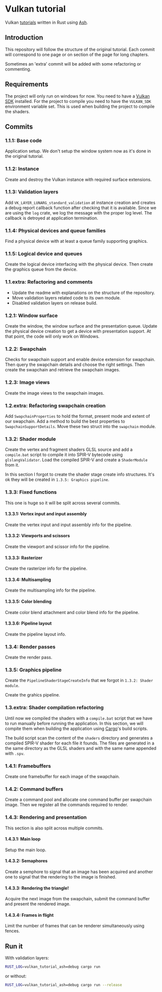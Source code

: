# Vulkan tutorial

Vulkan [tutorials][0] written in Rust using [Ash][1].

## Introduction

This repository will follow the structure of the original tutorial. Each 
commit will correspond to one page or on section of the page for 
long chapters.

Sometimes an 'extra' commit will be added with some refactoring or commenting.

## Requirements

The project will only run on windows for now. You need to have a [Vulkan SDK][3] installed.
For the project to compile you need to have the `VULKAN_SDK` environment variable set. This
is used when building the project to compile the shaders.

## Commits

### 1.1.1: Base code

Application setup. We don't setup the window system now as it's done in 
the original tutorial.

### 1.1.2: Instance

Create and destroy the Vulkan instance with required surface extensions.

### 1.1.3: Validation layers

Add `VK_LAYER_LUNARG_standard_validation` at instance creation and creates
a debug report callback function after checking that it is available. 
Since we are using the `log` crate, we log the message with the proper log level.
The callback is detroyed at application termination.

### 1.1.4: Physical devices and queue families

Find a physical device with at least a queue family supporting graphics.

### 1.1.5: Logical device and queues

Create the logical device interfacing with the physical device. Then create
the graphics queue from the device.

### 1.1.extra: Refactoring and comments

- Update the readme with explanations on the structure of the repository. 
- Move validation layers related code to its own module.
- Disabled validation layers on release build.

### 1.2.1: Window surface

Create the window, the window surface and the presentation queue.
Update the physical device creation to get a device with presentation support.
At that point, the code will only work on Windows.

### 1.2.2: Swapchain

Checks for swapchain support and enable device extension for swapchain. Then
query the swapchain details and choose the right settings. Then create the 
swapchain and retrieve the swapchain images.

### 1.2.3: Image views

Create the image views to the swapchain images.

### 1.2.extra: Refactoring swapchain creation

Add `SwapchainProperties` to hold the format, present mode and extent of our swapchain.
Add a method to build the best properties to `SwapchainSupportDetails`.
Move these two struct into the `swapchain` module.

### 1.3.2: Shader module

Create the vertex and fragment shaders GLSL source and add a `compile.bat` script
to compile it into SPIR-V bytecode using `glslangValidator`.
Load the compiled SPIR-V and create a `ShaderModule` from it.

In this section I forgot to create the shader stage create info structures. It's ok
they will be created in `1.3.5: Graphics pipeline`.

### 1.3.3: Fixed functions

This one is huge so it will be split across several commits.

#### 1.3.3.1: Vertex input and input assembly

Create the vertex input and input assembly info for the pipeline.

#### 1.3.3.2: Viewports and scissors

Create the viewport and scissor info for the pipeline.

#### 1.3.3.3: Rasterizer

Create the rasterizer info for the pipeline.

#### 1.3.3.4: Multisampling

Create the multisampling info for the pipeline.

#### 1.3.3.5: Color blending

Create color blend attachment and color blend info for the pipeline.

#### 1.3.3.6: Pipeline layout

Create the pipeline layout info.

### 1.3.4: Render passes

Create the render pass.

### 1.3.5: Graphics pipeline

Create the `PipelineShaderStageCreateInfo` that we forgot in `1.3.2: Shader module`.

Create the grahics pipeline. 

### 1.3.extra: Shader compilation refactoring

Until now we compiled the shaders with a `compile.bat` script that we have to run 
manually before running the application. In this section, we will compite them
when building the application using [Cargo][2]'s build scripts.

The build script scan the content of the `shaders` directory and generates a compiled
SPIR-V shader for each file it founds. The files are generated in a the same directory
as the GLSL shaders and with the same name appended with `.spv`.

### 1.4.1: Framebuffers

Create one framebuffer for each image of the swapchain.

### 1.4.2: Command buffers

Create a command pool and allocate one command buffer per swapchain image.
Then we register all the commands required to render.

### 1.4.3: Rendering and presentation

This section is also split across multiple commits.

#### 1.4.3.1: Main loop

Setup the main loop.

#### 1.4.3.2: Semaphores

Create a semphore to signal that an image has been acquired and another one
to signal that the rendering to the image is finished.

#### 1.4.3.3: Rendering the triangle!

Acquire the next image from the swapchain, submit the command buffer and
present the rendered image.

#### 1.4.3.4: Frames in flight

Limit the number of frames that can be renderer simultaneously using fences.

## Run it

With validation layers:

```sh
RUST_LOG=vulkan_tutorial_ash=debug cargo run
```

or without:

```sh
RUST_LOG=vulkan_tutorial_ash=debug cargo run --release
```

[0]: https://vulkan-tutorial.com/Introduction
[1]: https://github.com/MaikKlein/ash
[2]: https://doc.rust-lang.org/cargo
[3]: https://www.lunarg.com/vulkan-sdk
